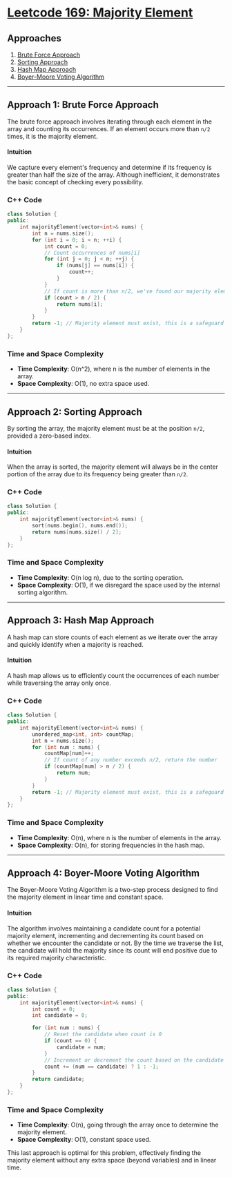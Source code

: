 # [Leetcode 169: Majority Element](https://leetcode.com/problems/majority-element/)

## Approaches
1. [Brute Force Approach](#approach1)
2. [Sorting Approach](#approach2)
3. [Hash Map Approach](#approach3)
4. [Boyer-Moore Voting Algorithm](#approach4)

---

## Approach 1: Brute Force Approach

The brute force approach involves iterating through each element in the array and counting its occurrences. If an element occurs more than `n/2` times, it is the majority element. 

#### Intuition
We capture every element's frequency and determine if its frequency is greater than half the size of the array. Although inefficient, it demonstrates the basic concept of checking every possibility.

### C++ Code
```cpp
class Solution {
public:
    int majorityElement(vector<int>& nums) {
        int n = nums.size();
        for (int i = 0; i < n; ++i) {
            int count = 0;
            // Count occurrences of nums[i]
            for (int j = 0; j < n; ++j) {
                if (nums[j] == nums[i]) {
                    count++;
                }
            }
            // If count is more than n/2, we've found our majority element
            if (count > n / 2) {
                return nums[i];
            }
        }
        return -1; // Majority element must exist, this is a safeguard
    }
};
```

### Time and Space Complexity
- **Time Complexity**: O(n^2), where n is the number of elements in the array.
- **Space Complexity**: O(1), no extra space used.

---

## Approach 2: Sorting Approach

By sorting the array, the majority element must be at the position `n/2`, provided a zero-based index.

#### Intuition
When the array is sorted, the majority element will always be in the center portion of the array due to its frequency being greater than `n/2`.

### C++ Code
```cpp
class Solution {
public:
    int majorityElement(vector<int>& nums) {
        sort(nums.begin(), nums.end());
        return nums[nums.size() / 2];
    }
};
```

### Time and Space Complexity
- **Time Complexity**: O(n log n), due to the sorting operation.
- **Space Complexity**: O(1), if we disregard the space used by the internal sorting algorithm.

---

## Approach 3: Hash Map Approach

A hash map can store counts of each element as we iterate over the array and quickly identify when a majority is reached.

#### Intuition
A hash map allows us to efficiently count the occurrences of each number while traversing the array only once. 

### C++ Code
```cpp
class Solution {
public:
    int majorityElement(vector<int>& nums) {
        unordered_map<int, int> countMap;
        int n = nums.size();
        for (int num : nums) {
            countMap[num]++;
            // If count of any number exceeds n/2, return the number
            if (countMap[num] > n / 2) {
                return num;
            }
        }
        return -1; // Majority element must exist, this is a safeguard
    }
};
```

### Time and Space Complexity
- **Time Complexity**: O(n), where n is the number of elements in the array.
- **Space Complexity**: O(n), for storing frequencies in the hash map.

---

## Approach 4: Boyer-Moore Voting Algorithm

The Boyer-Moore Voting Algorithm is a two-step process designed to find the majority element in linear time and constant space.

#### Intuition
The algorithm involves maintaining a candidate count for a potential majority element, incrementing and decrementing its count based on whether we encounter the candidate or not. By the time we traverse the list, the candidate will hold the majority since its count will end positive due to its required majority characteristic.

### C++ Code
```cpp
class Solution {
public:
    int majorityElement(vector<int>& nums) {
        int count = 0;
        int candidate = 0;

        for (int num : nums) {
            // Reset the candidate when count is 0
            if (count == 0) {
                candidate = num;
            }
            // Increment or decrement the count based on the candidate match
            count += (num == candidate) ? 1 : -1;
        }
        return candidate;
    }
};
```

### Time and Space Complexity
- **Time Complexity**: O(n), going through the array once to determine the majority element.
- **Space Complexity**: O(1), constant space used. 

This last approach is optimal for this problem, effectively finding the majority element without any extra space (beyond variables) and in linear time.

